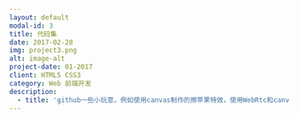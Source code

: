 ```yaml
---
layout: default
modal-id: 3
title: 代码集
date: 2017-02-28
img: project3.png
alt: image-alt
project-date: 01-2017
client: HTML5 CSS3
category: Web 前端开发
description: 
  - title: 'github一些小玩意，例如使用canvas制作的擦苹果特效，使用WebRtc和canvas制作的相机（只有google浏览器支持），还有用node写的爬取知乎图片的爬虫等等小玩意'
---
```

